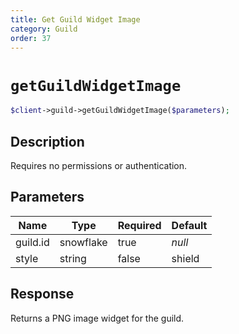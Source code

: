 ```yaml
---
title: Get Guild Widget Image
category: Guild
order: 37
---
```


# `getGuildWidgetImage`

```php
$client->guild->getGuildWidgetImage($parameters);
```

## Description

Requires no permissions or authentication.

## Parameters


Name | Type | Required | Default
--- | --- | --- | ---
guild.id | snowflake | true | *null*
style | string | false | shield

## Response

Returns a PNG image widget for the guild.

